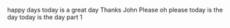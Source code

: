 happy days
today is a great day
Thanks John
Please oh please
today is the day 
today is the day part 1 

